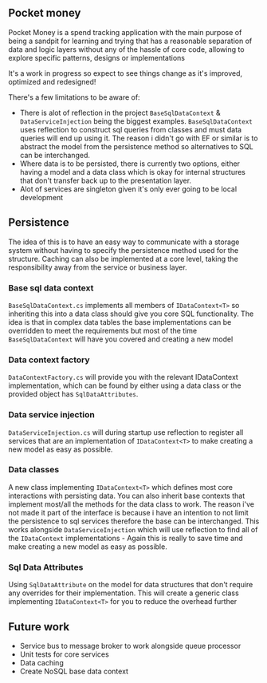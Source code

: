 ## Pocket money

Pocket Money is a spend tracking application with the main purpose of being a sandpit for learning and trying that has a reasonable separation of data and
logic layers without any of the hassle of core code, allowing to explore specific patterns, designs or implementations

It's a work in progress so expect to see things change as it's improved, optimized and redesigned!

There's a few limitations to be aware of:
- There is alot of reflection in the project `BaseSqlDataContext` & `DataServiceInjection` being the biggest examples.
  `BaseSqlDataContext` uses reflection to construct sql queries from classes and must data queries will end up using it. The reason i didn't go with EF or similar
is to abstract the model from the persistence method so alternatives to SQL can be interchanged.
- Where data is to be persisted, there is currently two options, either having a model and a data class which is okay for internal structures that don't transfer back up
to the presentation layer.
- Alot of services are singleton given it's only ever going to be local development


## Persistence
The idea of this is to have an easy way to communicate with a storage system without having to specify the persistence method used for the structure. 
Caching can also be implemented at a core level, taking the responsibility away from the service or business layer.

### Base sql data context
`BaseSqlDataContext.cs` implements all members of `IDataContext<T>` so inheriting this into a data class should give you core
SQL functionality. The idea is that in complex data tables the base implementations can be overridden to meet the
requirements but most of the time `BaseSqlDataContext` will have you covered and creating a new model

### Data context factory
`DataContextFactory.cs` will provide you with the relevant IDataContext implementation, which can be found by either using a data class or the provided object 
has `SqlDataAttributes`.

### Data service injection
`DataServiceInjection.cs` will during startup use reflection to register all services that are an implementation of
`IDataContext<T>` to make creating a new model as easy as possible.

### Data classes
A new class implementing `IDataContext<T>` which defines most core interactions with persisting data.
You can also inherit base contexts that implement most/all the methods for the data class to work. The reason i've not made
it part of the interface is because i have an intention to not limit the persistence to sql services therefore the base
can be interchanged. This works alongside `DataServiceInjection` which will use reflection to find all of the `IDataContext`
implementations - Again this is really to save time and make creating a new model as easy as possible.

### Sql Data Attributes
Using `SqlDataAttribute` on the model for data structures that don't require any overrides for their implementation.
This will create a generic class implementing `IDataContext<T>` for you to reduce the overhead further



## Future work
- Service bus to message broker to work alongside queue processor
- Unit tests for core services
- Data caching
- Create NoSQL base data context





